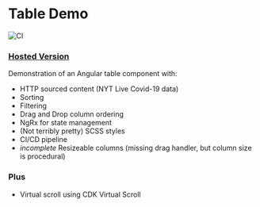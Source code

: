 # Table Demo

![CI](https://github.com/kylebjordahl/clickup-ng-table-demo/workflows/CI/badge.svg)

### [Hosted Version](https://kylebjordahl.github.io/clickup-ng-table-demo/)

Demonstration of an Angular table component with:

- HTTP sourced content (NYT Live Covid-19 data)
- Sorting
- Filtering
- Drag and Drop column ordering
- NgRx for state management
- (Not terribly pretty) SCSS styles
- CI/CD pipeline
- _incomplete_ Resizeable columns (missing drag handler, but column size is procedural)

### Plus

- Virtual scroll using CDK Virtual Scroll
